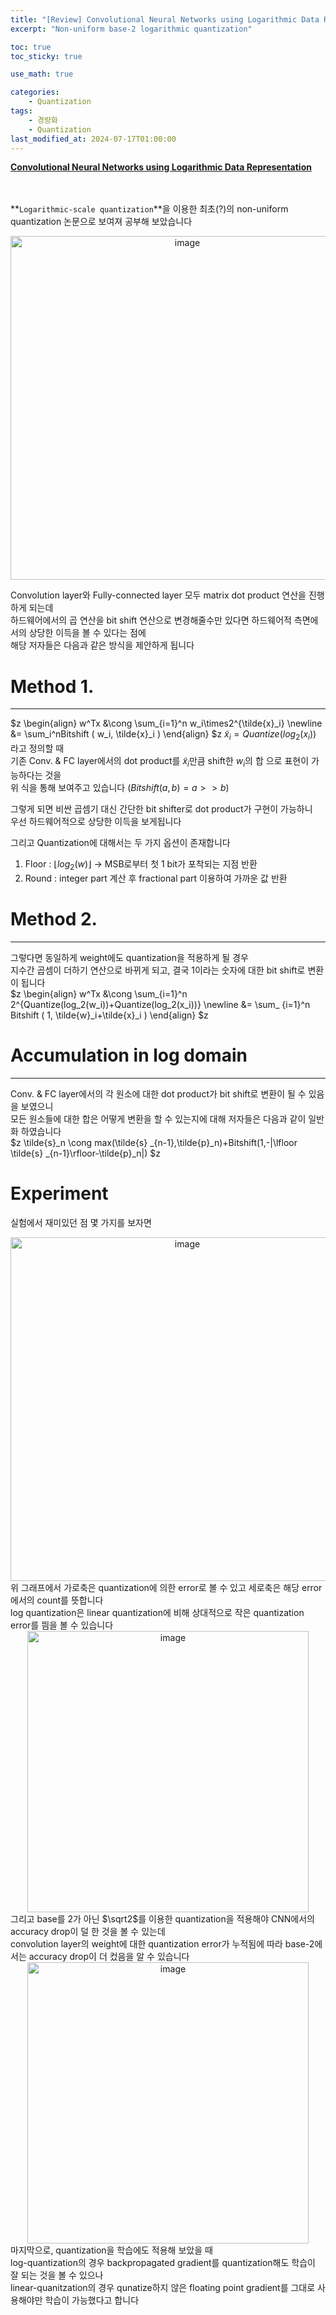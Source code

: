 ```yaml
---
title: "[Review] Convolutional Neural Networks using Logarithmic Data Representation, arxiv, 2016"
excerpt: "Non-uniform base-2 logarithmic quantization"

toc: true
toc_sticky: true

use_math: true

categories:
    - Quantization
tags:
    - 경량화
    - Quantization
last_modified_at: 2024-07-17T01:00:00
---
```


<!--bundle exec jekyll serve : 임시 확인-->

**[Convolutional Neural Networks using Logarithmic Data Representation](https://arxiv.org/abs/1603.01025)**<br>
<br>
<br>

**`Logarithmic-scale quantization`**을 이용한 최초(?)의 non-uniform quantization 논문으로 보여져 공부해 보았습니다


<center><img width="550" alt="image" src="https://github.com/user-attachments/assets/99470aaa-1cfa-461a-bc91-33e001b7d56f"></center>

Convolution layer와 Fully-connected layer 모두 matrix dot product 연산을 진행하게 되는데<br>
하드웨어에서의 곱 연산을 bit shift 연산으로 변경해줄수만 있다면 하드웨어적 측면에서의 상당한 이득을 볼 수 있다는 점에<br>
해당 저자들은 다음과 같은 방식을 제안하게 됩니다

# Method 1.
---
$z
\begin{align}
w^Tx &\cong \sum_{i=1}^n w_i\times2^{\tilde{x}_i} \newline
&= \sum_i^nBitshift ( w_i, \tilde{x}_i )
\end{align}
$z
$\tilde{x}_i=Quantize(log_2(x_i))$ 라고 정의할 때<br>
기존 Conv. & FC layer에서의 dot product를 $\tilde{x}_i$만큼 shift한 $w_i$의 합 으로 표현이 가능하다는 것을<br>
위 식을 통해 보여주고 있습니다 $\left(Bitshift(a,b)=a>>b\right)$<br>

그렇게 되면 비싼 곱셈기 대신 간단한 bit shifter로 dot product가 구현이 가능하니<br>
우선 하드웨어적으로 상당한 이득을 보게됩니다<br>

그리고 Quantization에 대해서는 두 가지 옵션이 존재합니다
1. Floor : $\lfloor log_2(w) \rfloor$ $\rightarrow$ MSB로부터 첫 1 bit가 포착되는 지점 반환
2. Round : integer part 계산 후 fractional part 이용하여 가까운 값 반환

# Method 2.
---
그렇다면 동일하게 weight에도 quantization을 적용하게 될 경우<br>
지수간 곱셈이 더하기 연산으로 바뀌게 되고, 결국 1이라는 숫자에 대한 bit shift로 변환이 됩니다<br>
$z
\begin{align}
w^Tx &\cong \sum_{i=1}^n 2^{Quantize(log_2(w_i))+Quantize(log_2(x_i))} \newline
&= \sum_ {i=1}^n Bitshift ( 1, \tilde{w}_i+\tilde{x}_i )
\end{align}
$z

# Accumulation in log domain
---
Conv. & FC layer에서의 각 원소에 대한 dot product가 bit shift로 변환이 될 수 있음을 보였으니<br>
모든 원소들에 대한 합은 어떻게 변환을 할 수 있는지에 대해 저자들은 다음과 같이 일반화 하였습니다<br>
$z
\tilde{s}_n \cong max(\tilde{s} _{n-1},\tilde{p}_n)+Bitshift(1,-|\lfloor \tilde{s} _{n-1}\rfloor-\tilde{p}_n|)
$z

# Experiment
실험에서 재미있던 점 몇 가지를 보자면
<center><img width="550" alt="image" src="https://github.com/user-attachments/assets/75731887-5ca4-420e-821b-e72fa377499c"></center>
위 그래프에서 가로축은 quantization에 의한 error로 볼 수 있고 세로축은 해당 error에서의 count를 뜻합니다<br>
log quantization은 linear quantization에 비해 상대적으로 작은 quantization error를 띔을 볼 수 있습니다

<center><img width="450" alt="image" src="https://github.com/user-attachments/assets/a3bc9fa7-5eee-4804-90f7-35a0a1e18c5a"></center>
그리고 base를 2가 아닌 $\sqrt2$를 이용한 quantization을 적용해야 CNN에서의 accuracy drop이 덜 한 것을 볼 수 있는데<br>
convolution layer의 weight에 대한 quantization error가 누적됨에 따라 base-2에서는 accuracy drop이 더 컸음을 알 수 있습니다

<center><img width="450" alt="image" src="https://github.com/user-attachments/assets/73374615-2b53-4f12-a3ac-4a6ef848a9f0"></center>
마지막으로, quantization을 학습에도 적용해 보았을 때<br>
log-quantization의 경우 backpropagated gradient를 quantization해도 학습이 잘 되는 것을 볼 수 있으나<br>
linear-quanitzation의 경우 qunatize하지 않은 floating point gradient를 그대로 사용해야만 학습이 가능했다고 합니다